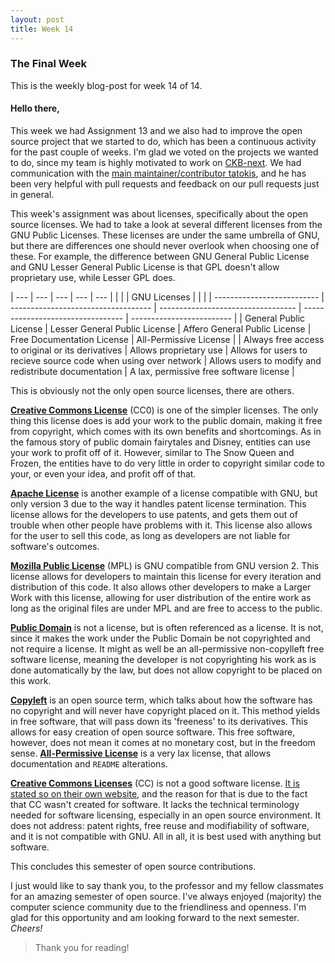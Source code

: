 ```yaml
---
layout: post
title: Week 14
---
```


### The Final Week 

This is the weekly blog-post for week 14 of 14.

#### Hello there,

This week we had Assignment 13 and we also had to improve the open source project that we started to do, which has been a continuous activity for the past couple of weeks. I'm glad we voted on the projects we wanted to do, since my team is highly motivated to work on [CKB-next](https://github.com/ckb-next/ckb-next). We had communication with the [main maintainer/contributor tatokis](https://github.com/Chocolate-Spaghet/ckb-next/commits?author=tatokis), and he has been very helpful with pull requests and feedback on our pull requests just in general.

This week's assignment was about licenses, specifically about the open source licenses. We had to take a look at several different licenses from the GNU Public Licenses. These licenses are under the same umbrella of GNU, but there are differences one should never overlook when choosing one of these. For example, the difference between GNU General Public License and GNU Lesser General Public License is that GPL doesn't allow proprietary use, while Lesser GPL does.

| --- | --- | --- | --- | --- |
|  |  |                    GNU Licenses                     |  |  |
| -------------------------- | ----------------------------------- | ---------------------------------- | --------------------------------- | -------------------------  |
| General Public License | Lesser General Public License | Affero General Public License | Free Documentation License | All-Permissive License |
| Always free access to original or its derivatives | Allows proprietary use | Allows for users to recieve source code when using over network | Allows users to modify and redistribute documentation | A lax, permissive free software license |

This is obviously not the only open source licenses, there are others.

**[Creative Commons License](https://directory.fsf.org/wiki/License:CC0)** (CC0) is one of the simpler licenses. The only thing this license does is add your work to the public domain, making it free from copyright, which comes with its own benefits and shortcomings. As in the famous story of  public domain fairytales and Disney, entities can use your work to profit off of it. However, similar to The Snow Queen and Frozen, the entities have to do very little in order to copyright similar code to your, or even your idea, and profit off of that.

**[Apache License](http://www.apache.org/licenses/)** is another example of a license compatible with GNU, but only version 3 due to the way it handles patent license termination. This license allows for the developers to use patents, and gets them out of trouble when other people have problems with it. This license also allows for the user to sell this code, as long as developers are not liable for software's outcomes.

**[Mozilla Public License](https://directory.fsf.org/wiki/License:MPL-2.0)** (MPL) is GNU compatible from GNU version 2. This license allows for developers to maintain this license for every iteration and distribution of this code. It also  allows other developers to make a Larger Work with this license, allowing for user distribution of the entire work as long as the original files are under MPL and are free to access to the public.

**[Public Domain](https://directory.fsf.org/wiki/License:PublicDomain)** is not a license, but is often referenced as a license. It is not, since it makes the work under the Public Domain be not copyrighted and not require a license. It might as well be an all-permissive non-copylleft free software license, meaning the developer is not copyrighting his work as is done automatically by the law, but does not allow copyright to be placed on this work.

**[Copyleft](https://www.gnu.org/copyleft/copyleft.html)** is an open source term, which talks about how the software has no copyright and will never have copyright placed on it. This method yields in free software, that will pass down its 'freeness' to its derivatives. This allows for easy creation of open source software. This free software, however, does not mean it comes at no monetary cost, but in the freedom sense. **[All-Permissive License](https://www.gnu.org/prep/maintain/html_node/License-Notices-for-Other-Files.html)** is a very lax license, that allows documentation and `README` alterations.

**[Creative Commons Licenses]()** (CC) is not a good software license. [It is stated so on their own website](https://creativecommons.org/faq/#can-i-apply-a-creative-commons-license-to-software), and the reason for that is due to the fact that CC wasn't created for software. It lacks the technical terminology needed for software licensing, especially in an open source environment. It does not address: patent rights, free reuse and modifiability of software, and it is not compatible with GNU. All in all, it is best used with anything but software.

This concludes this semester of open source contributions.

I just would like to say thank you, to the professor and my fellow classmates for an amazing semester of open source. I've always enjoyed (majority) the computer science community due to the friendliness and openness. I'm glad for this opportunity and am looking forward to the next semester.
*Cheers!*

> Thank you for reading!
